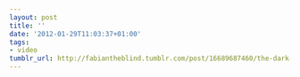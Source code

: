 ```yaml
---
layout: post
title: ''
date: '2012-01-29T11:03:37+01:00'
tags:
- video
tumblr_url: http://fabiantheblind.tumblr.com/post/16689687460/the-dark-knight-rises-opening-credits-project
---
```

